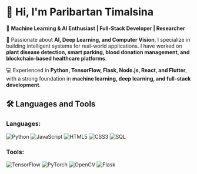 # 👋 Hi, I'm Paribartan Timalsina  

🚀 **Machine Learning & AI Enthusiast | Full-Stack Developer | Researcher**  

🔬 Passionate about **AI, Deep Learning, and Computer Vision**, I specialize in building intelligent systems for real-world applications. I have worked on **plant disease detection, smart parking, blood donation management, and blockchain-based healthcare platforms**.  

💻 Experienced in **Python, TensorFlow, Flask, Node.js, React, and Flutter**, with a strong foundation in **machine learning, deep learning, and full-stack development**.  

## 🛠️ Languages and Tools

### Languages:
![Python](https://img.shields.io/badge/Python-3776AB?style=flat&logo=python&logoColor=white)
![JavaScript](https://img.shields.io/badge/JavaScript-F7DF1E?style=flat&logo=javascript&logoColor=black)
![HTML5](https://img.shields.io/badge/HTML5-E34F26?style=flat&logo=html5&logoColor=white)
![CSS3](https://img.shields.io/badge/CSS3-1572B6?style=flat&logo=css3&logoColor=white)
![SQL](https://img.shields.io/badge/SQL-4479A1?style=flat&logo=mysql&logoColor=white)

### Tools:
![TensorFlow](https://img.shields.io/badge/TensorFlow-FF6F00?style=flat&logo=tensorflow&logoColor=white)
![PyTorch](https://img.shields.io/badge/PyTorch-EE4C2C?style=flat&logo=pytorch&logoColor=white)
![OpenCV](https://img.shields.io/badge/OpenCV-5C3EE8?style=flat&logo=opencv&logoColor=white)
![Flask](https://img.shields.io/badge/Flask-000000?style=flat&logo=flask&logoColor=white)





